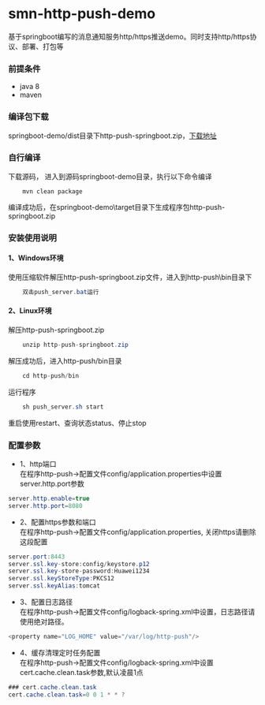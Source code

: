 # smn-http-push-demo
基于springboot编写的消息通知服务http/https推送demo。同时支持http/https协议、部署、打包等

### 前提条件
+ java 8
+ maven

### 编译包下载
springboot-demo/dist目录下http-push-springboot.zip，[下载地址](https://github.com/SimpleMessageNotification/smn-http-push-demo/raw/master/springboot-demo/dist/http-push-springboot.zip)

### 自行编译
下载源码， 进入到源码springboot-demo目录，执行以下命令编译
```$java
    mvn clean package
```
编译成功后，在springboot-demo\target目录下生成程序包http-push-springboot.zip

### 安装使用说明
#### 1、Windows环境
使用压缩软件解压http-push-springboot.zip文件，进入到http-push\bin目录下
```java
    双击push_server.bat运行
```

#### 2、Linux环境
解压http-push-springboot.zip
```java
    unzip http-push-springboot.zip
```
解压成功后，进入http-push/bin目录
```java
    cd http-push/bin
```
运行程序
```java
    sh push_server.sh start
```
重启使用restart、查询状态status、停止stop

### 配置参数 
+ 1、http端口   
 在程序http-push->配置文件config/application.properties中设置server.http.port参数
 ```java
server.http.enable=true
server.http.port=8080
```
 
+ 2、配置https参数和端口  
 在程序http-push->配置文件config/application.properties, 关闭https请删除这段配置
```java
server.port:8443
server.ssl.key-store:config/keystore.p12
server.ssl.key-store-password:Huawei1234
server.ssl.keyStoreType:PKCS12
server.ssl.keyAlias:tomcat
```
+ 3、配置日志路径   
在程序http-push->配置文件config/logback-spring.xml中设置，日志路径请使用绝对路径。
```java
<property name="LOG_HOME" value="/var/log/http-push"/>
```

+ 4、缓存清理定时任务配置  
在程序http-push->配置文件config/logback-spring.xml中设置cert.cache.clean.task参数,默认凌晨1点
```java
### cert.cache.clean.task
cert.cache.clean.task=0 0 1 * * ?
```
